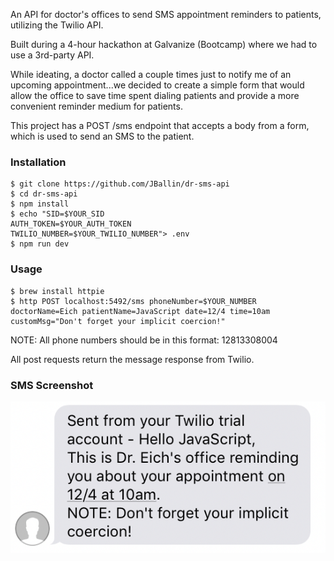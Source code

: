 An API for doctor's offices to send SMS appointment reminders to patients, utilizing the Twilio API.

Built during a 4-hour hackathon at Galvanize (Bootcamp) where we had to use a 3rd-party API.

While ideating, a doctor called a couple times just to notify me of an upcoming appointment...we decided to create a simple form that would allow the office to save time spent dialing patients and provide a more convenient reminder medium for patients.

This project has a POST /sms endpoint that accepts a body from a form, which is used to send an SMS to the patient.

### Installation

```shell
$ git clone https://github.com/JBallin/dr-sms-api
$ cd dr-sms-api
$ npm install
$ echo "SID=$YOUR_SID
AUTH_TOKEN=$YOUR_AUTH_TOKEN
TWILIO_NUMBER=$YOUR_TWILIO_NUMBER"> .env
$ npm run dev
```

### Usage

```shell
$ brew install httpie
$ http POST localhost:5492/sms phoneNumber=$YOUR_NUMBER doctorName=Eich patientName=JavaScript date=12/4 time=10am customMsg="Don't forget your implicit coercion!"
```

NOTE: All phone numbers should be in this format: 12813308004

All post requests return the message response from Twilio.

### SMS Screenshot

![sms-example](public/sms-example.png)
